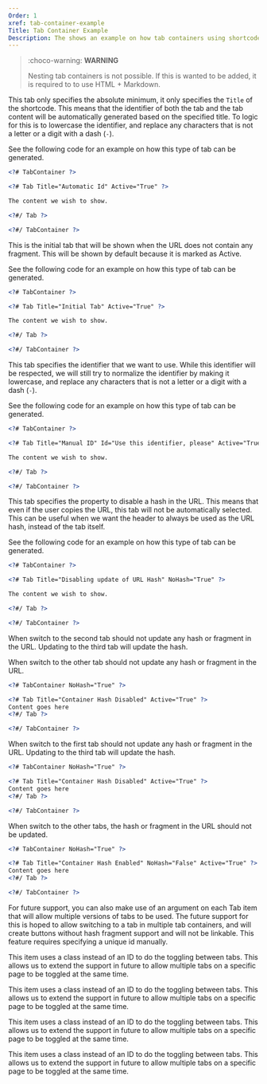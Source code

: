 ```yaml
---
Order: 1
xref: tab-container-example
Title: Tab Container Example
Description: The shows an example on how tab containers using shortcodes can be used
---
```


> :choco-warning: **WARNING**
>
> Nesting tab containers is not possible. If this is wanted to be added, it is required to to use HTML + Markdown.

<?# TabContainer ?>

<?# Tab Title=" Automatic Id. " ?>

This tab only specifies the absolute minimum, it only specifies the `Title` of the shortcode.
This means that the identifier of both the tab and the tab content will be automatically generated based on the specified title.
To logic for this is to lowercase the identifier, and replace any characters that is not a letter or a digit with a dash (`-`).

See the following code for an example on how this type of tab can be generated.

```xml
<?# TabContainer ?>

<?# Tab Title="Automatic Id" Active="True" ?>

The content we wish to show.

<?#/ Tab ?>

<?#/ TabContainer ?>
```

<?#/ Tab ?>

<?# Tab Title="Initial Tab" Active="True" ?>

This is the initial tab that will be shown when the URL does not contain any fragment.
This will be shown by default because it is marked as Active.

See the following code for an example on how this type of tab can be generated.

```xml
<?# TabContainer ?>

<?# Tab Title="Initial Tab" Active="True" ?>

The content we wish to show.

<?#/ Tab ?>

<?#/ TabContainer ?>
```

<?#/ Tab ?>

<?# Tab Title="Manual ID" Id="Use this identifier, please" ?>

This tab specifies the identifier that we want to use. While this identifier will be respected, we will still try to normalize the identifier by making it lowercase, and replace any characters that is not a letter or a digit with a dash (`-`).

See the following code for an example on how this type of tab can be generated.

```xml
<?# TabContainer ?>

<?# Tab Title="Manual ID" Id="Use this identifier, please" Active="True" ?>

The content we wish to show.

<?#/ Tab ?>

<?#/ TabContainer ?>
```

<?#/ Tab ?>

<?# Tab Title="  Disabling update of URL Hash. " NoHash="True" ?>

This tab specifies the property to disable a hash in the URL. This means that even if the user copies the URL, this tab will not be automatically selected.
This can be useful when we want the header to always be used as the URL hash, instead of the tab itself.

See the following code for an example on how this type of tab can be generated.

```xml
<?# TabContainer ?>

<?# Tab Title="Disabling update of URL Hash" NoHash="True" ?>

The content we wish to show.

<?#/ Tab ?>

<?#/ TabContainer ?>
```

<?#/ Tab ?>

<?#/ TabContainer ?>

When switch to the second tab should not update any hash or fragment in the URL.
Updating to the third tab will update the hash.

<?# TabContainer NoHash="True" ?>

<?# Tab Title="Container Hash Disabled 1" Active="True" ?>

When switch to the other tab should not update any hash or fragment in the URL.

```xml
<?# TabContainer NoHash="True" ?>

<?# Tab Title="Container Hash Disabled" Active="True" ?>
Content goes here
<?#/ Tab ?>

<?#/ TabContainer ?>
```

<?#/ Tab ?>

<?# Tab Title="Container Hash Disabled 2" ?>

When switch to the first tab should not update any hash or fragment in the URL.
Updating to the third tab will update the hash.

```xml
<?# TabContainer NoHash="True" ?>

<?# Tab Title="Container Hash Disabled" Active="True" ?>
Content goes here
<?#/ Tab ?>

<?#/ TabContainer ?>
```

<?#/ Tab ?>

<?# Tab Title="Container Hash Enabled" NoHash="False" ?>

When switch to the other tabs, the hash or fragment in the URL should not be updated.

```xml
<?# TabContainer NoHash="True" ?>

<?# Tab Title="Container Hash Enabled" NoHash="False" Active="True" ?>
Content goes here
<?#/ Tab ?>

<?#/ TabContainer ?>
```

<?#/ Tab ?>

<?#/ TabContainer ?>

For future support, you can also make use of an argument on each Tab item that will allow multiple versions of tabs to be used.
The future support for this is hoped to allow switching to a tab in multiple tab containers, and will create buttons without hash fragment support and will not be linkable.
This feature requires specifying a unique id manually.

<?# TabContainer ?>

<?# Tab Title="Multiple Example 1" Id="multi-example-1" AllowMultiple="True" Active="True" ?>

This item uses a class instead of an ID to do the toggling between tabs.
This allows us to extend the support in future to allow multiple tabs on a specific page to be toggled at the same time.

<?#/ Tab ?>

<?# Tab Title="Multiple Example 2" Id="multi-example-2" AllowMultiple="True" ?>

This item uses a class instead of an ID to do the toggling between tabs.
This allows us to extend the support in future to allow multiple tabs on a specific page to be toggled at the same time.

<?#/ Tab ?>

<?#/ TabContainer ?>

<?# TabContainer ?>

<?# Tab Title="Multiple Example 1" Id="multi-example-3" AllowMultiple="True" Active="True" ?>

This item uses a class instead of an ID to do the toggling between tabs.
This allows us to extend the support in future to allow multiple tabs on a specific page to be toggled at the same time.

<?#/ Tab ?>

<?# Tab Title="Multiple Example 2" Id="multi-example-4" AllowMultiple="True" ?>

This item uses a class instead of an ID to do the toggling between tabs.
This allows us to extend the support in future to allow multiple tabs on a specific page to be toggled at the same time.

<?#/ Tab ?>

<?#/ TabContainer ?>
